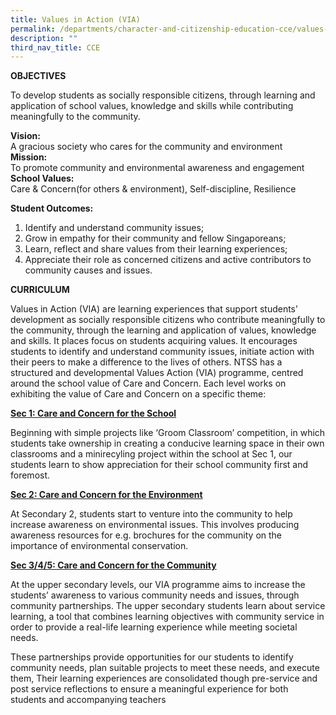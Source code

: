 ```yaml
---
title: Values in Action (VIA)
permalink: /departments/character-and-citizenship-education-cce/values-in-action-via
description: ""
third_nav_title: CCE
---
```

**OBJECTIVES**

To develop students as socially responsible citizens, through learning and application of school values, knowledge and skills while contributing meaningfully to the community.

**Vision:**<br>
A gracious society who cares for the community and environment<br>
**Mission:**<br>
To promote community and environmental awareness and engagement<br>
**School Values:**<br>
Care & Concern(for others & environment), Self-discipline, Resilience

**Student Outcomes:**
1. Identify and understand community issues;
2. Grow in empathy for their community and fellow Singaporeans;
3. Learn, reflect and share values from their learning experiences;
4. Appreciate their role as concerned citizens and active contributors to community causes and issues.

**CURRICULUM**

Values in Action (VIA) are learning experiences that support students’ development as socially responsible citizens who contribute meaningfully to the community, through the learning and application of values, knowledge and skills. It places focus on students acquiring values. It encourages students to identify and understand community issues, initiate action with their peers to make a difference to the lives of others. NTSS has a structured and developmental Values Action (VIA) programme, centred around the school value of Care and Concern. Each level works on exhibiting the value of Care and Concern on a specific theme:

<u>**Sec 1: Care and Concern for the School**</u>

Beginning with simple projects like ‘Groom Classroom’ competition, in which students take ownership in creating a conducive learning space in their own classrooms and a minirecyling project within the school at Sec 1, our students learn to show appreciation for their school community first and foremost.

<u>**Sec 2: Care and Concern for the Environment**</u>

At Secondary 2, students start to venture into the community to help increase awareness on environmental issues. This involves producing awareness resources for e.g. brochures for the community on the importance of environmental conservation.

<u>**Sec 3/4/5: Care and Concern for the Community**</u>

At the upper secondary levels, our VIA programme aims to increase the students’ awareness to various community needs and issues, through community partnerships. The upper secondary students learn about service learning, a tool that combines learning objectives with community service in order to provide a real-life learning experience while meeting societal needs.

These partnerships provide opportunities for our students to identify community needs, plan suitable projects to meet these needs, and execute them, Their learning experiences are consolidated though pre-service and post service reflections to ensure a meaningful experience for both students and accompanying teachers
